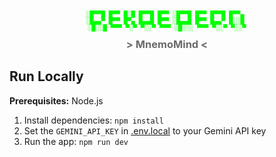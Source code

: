 <div align="center">
  <pre style="font-size: 10px; font-weight: bold; color: #00ff00;">
░█▀▀█ █▀▀ █░█ █▀▀█ █▀▀ ░█▀▀█ █▀▀ █▀▀█ █▀▀▄ 
░█▄▄▀ █▀▀ █▀▄ █▄▄█ █▀▀ ░█▄▄█ █▀▀ █▄▄▀ █░░█ 
░█░░█ ▀▀▀ ▀░▀ ▀░░▀ ▀▀▀ ░█░░░ ▀▀▀ ▀░░▀ ▀░░▀
  </pre>
  <h3 style="color: #6a6a6a; margin-top: -10px;">> MnemoMind <</h3>
</div>

## Run Locally

**Prerequisites:**  Node.js


1. Install dependencies:
   `npm install`
2. Set the `GEMINI_API_KEY` in [.env.local](.env.local) to your Gemini API key
3. Run the app:
   `npm run dev`
